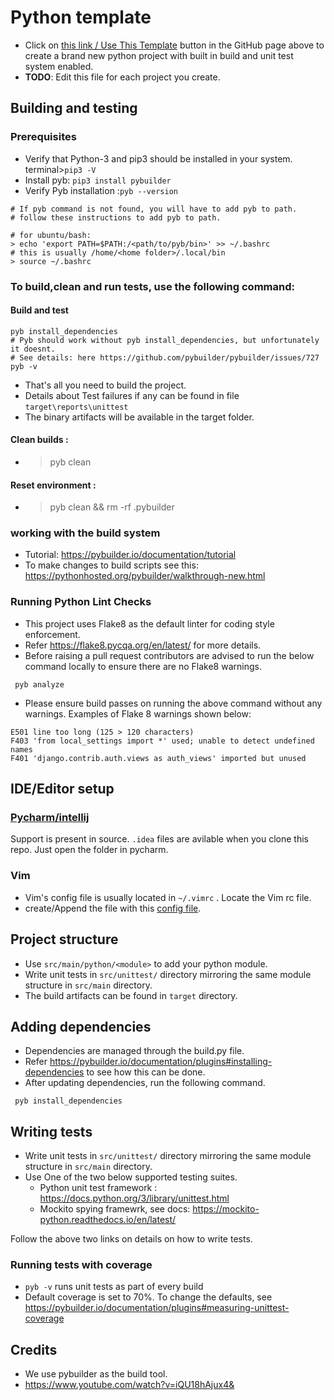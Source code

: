# Python template
  * Click on [this link / Use This Template](https://github.com/aicore/Template-PythonProject/generate) button in the GitHub page above to  create a brand new python project with built in build and unit test system enabled.
  * **TODO**: Edit this file for each project you create.

## Building and testing
### Prerequisites
* Verify that Python-3 and pip3 should be installed in your system. terminal>`pip3 -V`
* Install pyb:  `pip3 install pybuilder`
* Verify Pyb  installation :`pyb --version`
```shell
# If pyb command is not found, you will have to add pyb to path.
# follow these instructions to add pyb to path.

# for ubuntu/bash:
> echo 'export PATH=$PATH:/<path/to/pyb/bin>' >> ~/.bashrc
# this is usually /home/<home folder>/.local/bin 
> source ~/.bashrc
```

### To build,clean and run tests, use the following command:
#### Build and test
```shell
pyb install_dependencies 
# Pyb should work without pyb install_dependencies, but unfortunately it doesnt.
# See details: here https://github.com/pybuilder/pybuilder/issues/727 
pyb -v
```
* That's all you need to build the project.
* Details about Test failures if any can be found in file `target\reports\unittest`
* The binary artifacts will be available in the target folder.
#### Clean builds :
* > pyb clean
  
#### Reset environment :
* > pyb clean && rm -rf .pybuilder

### working with the build system
* Tutorial: https://pybuilder.io/documentation/tutorial
* To make changes to build scripts see this: https://pythonhosted.org/pybuilder/walkthrough-new.html

### Running Python Lint Checks 
* This project uses Flake8 as the default linter for coding style enforcement.  
* Refer https://flake8.pycqa.org/en/latest/ for more details.
* Before raising a pull request contributors are advised to run the below command locally to ensure there are no Flake8 warnings.
```shell
 pyb analyze
```
* Please ensure build passes on running the above command without any warnings. Examples of Flake 8 warnings shown below:
```shell
E501 line too long (125 > 120 characters)
F403 'from local_settings import *' used; unable to detect undefined names
F401 'django.contrib.auth.views as auth_views' imported but unused
```

## IDE/Editor setup
### [Pycharm/intellij](https://www.jetbrains.com/pycharm/) 
 Support is present in source. `.idea` files are avilable when you clone this repo. Just open the folder in pycharm.
### Vim
* Vim's config file is usually located in `~/.vimrc` . Locate the Vim rc file.
* create/Append the file with this [config file](https://github.com/aicore/Template-PythonProject/blob/main/ideconfig/vimrc).

## Project structure
* Use `src/main/python/<module>` to add your python module.
* Write unit tests in `src/unittest/` directory mirroring the same module structure in `src/main` directory.
* The build artifacts can be found in `target` directory.

## Adding dependencies
* Dependencies are managed through the build.py file.
* Refer https://pybuilder.io/documentation/plugins#installing-dependencies to see how this can be done.
* After updating dependencies, run the following command.
```shell
 pyb install_dependencies
```

## Writing tests
* Write unit tests in `src/unittest/` directory mirroring the same module structure in `src/main` directory.
* Use One of the two below supported testing suites.
  - Python unit test framework : https://docs.python.org/3/library/unittest.html
  - Mockito spying framewrk, see docs: https://mockito-python.readthedocs.io/en/latest/

Follow the above two links on details on how to write tests.

### Running tests with coverage
* `pyb -v` runs unit tests as part of every build
* Default coverage is set to 70%. To change the defaults, see https://pybuilder.io/documentation/plugins#measuring-unittest-coverage 

## Credits
* We use pybuilder as the build tool.
* https://www.youtube.com/watch?v=iQU18hAjux4&
